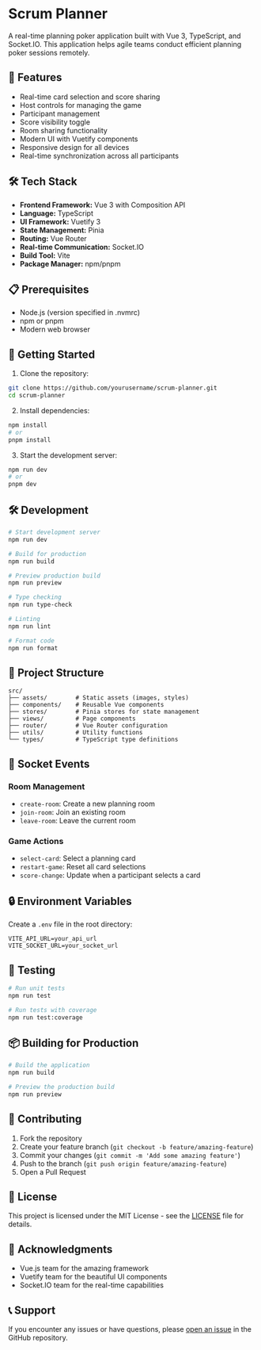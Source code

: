 # Scrum Planner

A real-time planning poker application built with Vue 3, TypeScript, and Socket.IO. This application helps agile teams conduct efficient planning poker sessions remotely.

## 🚀 Features

- Real-time card selection and score sharing
- Host controls for managing the game
- Participant management
- Score visibility toggle
- Room sharing functionality
- Modern UI with Vuetify components
- Responsive design for all devices
- Real-time synchronization across all participants

## 🛠️ Tech Stack

- **Frontend Framework:** Vue 3 with Composition API
- **Language:** TypeScript
- **UI Framework:** Vuetify 3
- **State Management:** Pinia
- **Routing:** Vue Router
- **Real-time Communication:** Socket.IO
- **Build Tool:** Vite
- **Package Manager:** npm/pnpm

## 📋 Prerequisites

- Node.js (version specified in .nvmrc)
- npm or pnpm
- Modern web browser

## 🚀 Getting Started

1. Clone the repository:

```bash
git clone https://github.com/yourusername/scrum-planner.git
cd scrum-planner
```

2. Install dependencies:

```bash
npm install
# or
pnpm install
```

3. Start the development server:

```bash
npm run dev
# or
pnpm dev
```

## 🛠️ Development

```bash
# Start development server
npm run dev

# Build for production
npm run build

# Preview production build
npm run preview

# Type checking
npm run type-check

# Linting
npm run lint

# Format code
npm run format
```

## 📁 Project Structure

```
src/
├── assets/        # Static assets (images, styles)
├── components/    # Reusable Vue components
├── stores/        # Pinia stores for state management
├── views/         # Page components
├── router/        # Vue Router configuration
├── utils/         # Utility functions
└── types/         # TypeScript type definitions
```

## 🔌 Socket Events

### Room Management

- `create-room`: Create a new planning room
- `join-room`: Join an existing room
- `leave-room`: Leave the current room

### Game Actions

- `select-card`: Select a planning card
- `restart-game`: Reset all card selections
- `score-change`: Update when a participant selects a card

## 🔒 Environment Variables

Create a `.env` file in the root directory:

```env
VITE_API_URL=your_api_url
VITE_SOCKET_URL=your_socket_url
```

## 🧪 Testing

```bash
# Run unit tests
npm run test

# Run tests with coverage
npm run test:coverage
```

## 📦 Building for Production

```bash
# Build the application
npm run build

# Preview the production build
npm run preview
```

## 🤝 Contributing

1. Fork the repository
2. Create your feature branch (`git checkout -b feature/amazing-feature`)
3. Commit your changes (`git commit -m 'Add some amazing feature'`)
4. Push to the branch (`git push origin feature/amazing-feature`)
5. Open a Pull Request

## 📝 License

This project is licensed under the MIT License - see the [LICENSE](LICENSE) file for details.

## 🙏 Acknowledgments

- Vue.js team for the amazing framework
- Vuetify team for the beautiful UI components
- Socket.IO team for the real-time capabilities

## 📞 Support

If you encounter any issues or have questions, please [open an issue](https://github.com/yourusername/scrum-planner/issues) in the GitHub repository.
